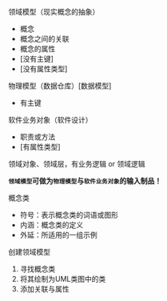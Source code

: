 
领域模型（现实概念的抽象）
- 概念
- 概念之间的关联
- 概念的属性
- [没有主键]
- [没有属性类型]

物理模型（数据仓库）[数据模型]
- 有主键

软件业务对象（软件设计）
- 职责或方法
- [有属性类型]

领域对象、领域层，有业务逻辑 or 领域逻辑

**`领域模型`可做为`物理模型`与`软件业务对象`的输入制品！**

概念类
- 符号：表示概念类的词语或图形
- 内涵：概念类的定义
- 外延：所适用的一组示例

创建领域模型
1. 寻找概念类
2. 将其绘制为UML类图中的类
3. 添加关联与属性